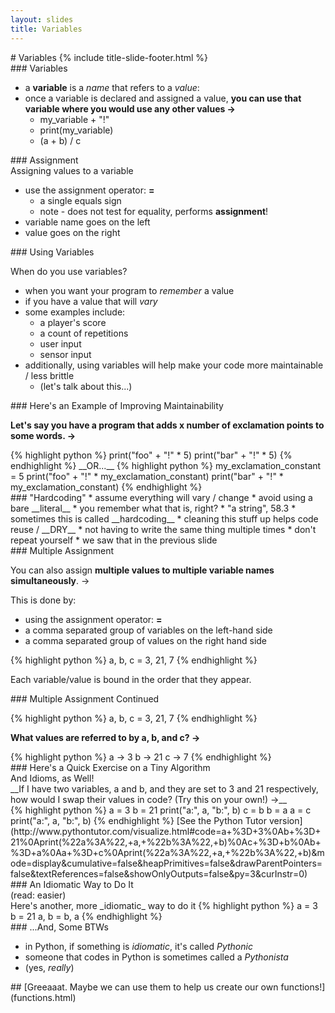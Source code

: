 ```yaml
---
layout: slides
title: Variables 
---
```


<section markdown="block" class="title-slide">
# Variables
{% include title-slide-footer.html %}
</section>

<section markdown="block">
### Variables

* a __variable__ is a _name_ that refers to a _value_:
* once a variable is declared and assigned a value, __you can use that variable where you would use any other values &rarr;__
	* my_variable + "!"
	* print(my_variable)
	* (a + b) / c

</section>

<section markdown="block">
### Assignment 

<aside>Assigning values to a variable</aside>

* use the assignment operator: __=__
	* a single equals sign
	* note - does not test for equality, performs __assignment__!
* variable name goes on the left 
* value goes on the right
</section>

<section markdown="block">
### Using Variables

When do you use variables?

* when you want your program to _remember_ a value
* if you have a value that will _vary_ 
* some examples include:
	* a player's score
	* a count of repetitions
	* user input
	* sensor input
* additionally, using variables will help make your code more maintainable / less brittle
	* (let's talk about this...)

</section>

<section markdown="block">
### Here's an Example of Improving Maintainability

__Let's say you have a program that adds x number of exclamation points to some words.  &rarr;__

<div class="incremental" markdown="block">
{% highlight python %}
print("foo" + "!" * 5)
print("bar" + "!" * 5)
{% endhighlight %}
__OR...__
{% highlight python %}
my_exclamation_constant = 5
print("foo" + "!" * my_exclamation_constant)
print("bar" + "!" * my_exclamation_constant)
{% endhighlight %}
</div>
</section>

<section markdown="block">
### "Hardcoding"
* assume everything will vary / change
* avoid using a bare __literal__
	* you remember what that is, right?
	* "a string", 58.3
* sometimes this is called __hardcoding__
* cleaning this stuff up helps code reuse / __DRY__
	* not having to write the same thing multiple times
	* don't repeat yourself
* we saw that in the previous slide
</section>

<section markdown="block">
### Multiple Assignment

You can also assign __multiple values to multiple variable names simultaneously__.  &rarr;

This is done by:

* using the assignment operator: __=__
* a comma separated group of variables on the left-hand side
* a comma separated group of values on the right hand side

{% highlight python %}
a, b, c = 3, 21, 7
{% endhighlight %}

Each variable/value is bound in the order that they appear.
</section>

<section markdown="block">
### Multiple Assignment Continued

{% highlight python %}
a, b, c = 3, 21, 7
{% endhighlight %}

__What values are referred to by a, b, and c? &rarr;__

<div class="incremental" markdown="block">
{% highlight python %}
a -> 3
b -> 21
c -> 7
{% endhighlight %}
</div>
</section>

<section markdown="block">
### Here's a Quick Exercise on a Tiny Algorithm
<aside>And Idioms, as Well!</aside>
__If I have two variables, a and b, and they are set to 3 and 21 respectively, how would I swap their values in code? (Try this on your own!) &rarr;__

<div class="incremental" markdown="block">
{% highlight python %}
a = 3
b = 21
print("a:", a, "b:", b)
c = b
b = a
a = c
print("a:", a, "b:", b)
{% endhighlight %}
[See the Python Tutor version](http://www.pythontutor.com/visualize.html#code=a+%3D+3%0Ab+%3D+21%0Aprint(%22a%3A%22,+a,+%22b%3A%22,+b)%0Ac+%3D+b%0Ab+%3D+a%0Aa+%3D+c%0Aprint(%22a%3A%22,+a,+%22b%3A%22,+b)&mode=display&cumulative=false&heapPrimitives=false&drawParentPointers=false&textReferences=false&showOnlyOutputs=false&py=3&curInstr=0)
</div>
</section>

<section markdown="block">
### An Idiomatic Way to Do It
<aside>(read: easier)</aside>
Here's another, more _idiomatic_ way to do it
{% highlight python %}
a = 3
b = 21
a, b = b, a
{% endhighlight %}
</section>

<section markdown="block">
### ...And, Some BTWs

* in Python, if something is _idiomatic_, it's called _Pythonic_
* someone that codes in Python is sometimes called a _Pythonista_
* (yes, _really_)

</section>

<section markdown="block">
## [Greeaaat.  Maybe we can use them to help us create our own functions!](functions.html)
</section>

